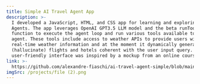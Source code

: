 ```yaml
---
title: Simple AI Travel Agent App
description: >-
  I developed a JavaScript, HTML, and CSS app for learning and exploring with AI
  Agents. The app leverages OpenAI GPT3.5 LLM model and the beta runTools
  function to execute the agent loop and run various tools available to the
  agent. These tools include access to weather APIs to provide users with
  real-time weather information and at the moment it dynamically generates
  (hallucinate) flights and hotels coherent with the user input query. The
  user-friendly interface was inspired by a mockup from an online course.
link: >-
  https://github.com/alexandre-fiaschi/ai-travel-agent-simple/blob/main/README.md
imgSrc: /projects/file (2).png
---
```


